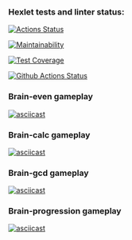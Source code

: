 ### Hexlet tests and linter status:
[![Actions Status](https://github.com/yavilf/python-project-lvl1/workflows/hexlet-check/badge.svg)](https://github.com/yavilf/python-project-lvl1/actions)

[![Maintainability](https://api.codeclimate.com/v1/badges/a99a88d28ad37a79dbf6/maintainability)](https://codeclimate.com/github/codeclimate/codeclimate/maintainability)

[![Test Coverage](https://api.codeclimate.com/v1/badges/a99a88d28ad37a79dbf6/test_coverage)](https://codeclimate.com/github/codeclimate/codeclimate/test_coverage)

[![Github Actions Status](https://github.com/yavilf/python-project-lvl1/workflows/linter-check/badge.svg)](https://github.com/yavilf/python-project-lvl1/actions?query=workflow%3Alinter-check)

### Brain-even gameplay
[![asciicast](https://asciinema.org/a/wat51iM9yy5OhRvFU3flwrGPE.svg)](https://asciinema.org/a/wat51iM9yy5OhRvFU3flwrGPE)

### Brain-calc gameplay
[![asciicast](https://asciinema.org/a/N1cGJNFdPa9Gv699GPmyzS9gG.svg)](https://asciinema.org/a/N1cGJNFdPa9Gv699GPmyzS9gG)

### Brain-gcd gameplay
[![asciicast](https://asciinema.org/a/OVeJyzvAW0LYvRPRWzHEAZzqQ.svg)](https://asciinema.org/a/OVeJyzvAW0LYvRPRWzHEAZzqQ)

### Brain-progression gameplay
[![asciicast](https://asciinema.org/a/jWFcSANYGihFlbTKb37BBATmR.svg)](https://asciinema.org/a/jWFcSANYGihFlbTKb37BBATmR)